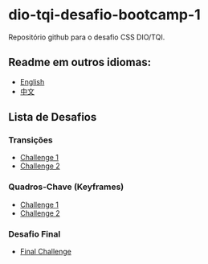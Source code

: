 # dio-tqi-desafio-bootcamp-1
Repositório github para o desafio CSS DIO/TQI.

## Readme em outros idiomas:
* [English](https://github.com/eduardodsl/dio-tqi-desafio-bootcamp-1)
* [中文](https://github.com/eduardodsl/dio-tqi-desafio-bootcamp-1/blob/main/README.zh.md)

## Lista de Desafios

### Transições
* [Challenge 1]()
* [Challenge 2]()

### Quadros-Chave (Keyframes)
* [Challenge 1]()
* [Challenge 2]()

### Desafio Final
* [Final Challenge]()